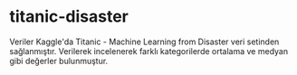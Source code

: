 # titanic-disaster
Veriler Kaggle'da Titanic - Machine Learning from Disaster veri setinden sağlanmıştır. Verilerek incelenerek farklı kategorilerde ortalama ve medyan gibi değerler bulunmuştur.
